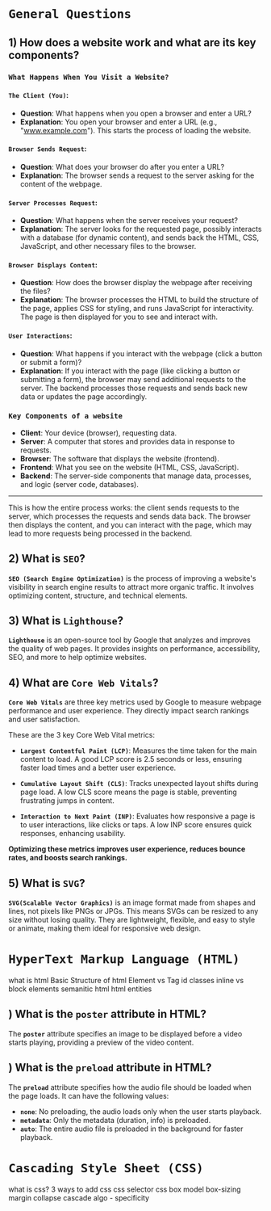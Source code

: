 # **`General Questions`**

## 1) How does a website work and what are its key components?

###  **`What Happens When You Visit a Website?`**
#### **`The Client (You)`**:
- **Question**: What happens when you open a browser and enter a URL?
- **Explanation**: You open your browser and enter a URL (e.g., "www.example.com"). This starts the process of loading the website.

#### **`Browser Sends Request`**:
- **Question**: What does your browser do after you enter a URL?
- **Explanation**: The browser sends a request to the server asking for the content of the webpage.

#### **`Server Processes Request`**:
- **Question**: What happens when the server receives your request?
- **Explanation**: The server looks for the requested page, possibly interacts with a database (for dynamic content), and sends back the HTML, CSS, JavaScript, and other necessary files to the browser.

#### **`Browser Displays Content`**:
- **Question**: How does the browser display the webpage after receiving the files?
- **Explanation**: The browser processes the HTML to build the structure of the page, applies CSS for styling, and runs JavaScript for interactivity. The page is then displayed for you to see and interact with.

#### **`User Interactions`**:
- **Question**: What happens if you interact with the webpage (click a button or submit a form)?
- **Explanation**: If you interact with the page (like clicking a button or submitting a form), the browser may send additional requests to the server. The backend processes those requests and sends back new data or updates the page accordingly.

### **`Key Components of a website`**

- **Client**: Your device (browser), requesting data.
- **Server**: A computer that stores and provides data in response to requests.
- **Browser**: The software that displays the website (frontend).
- **Frontend**: What you see on the website (HTML, CSS, JavaScript).
- **Backend**: The server-side components that manage data, processes, and logic (server code, databases).

---

This is how the entire process works: the client sends requests to the server, which processes the requests and sends data back. The browser then displays the content, and you can interact with the page, which may lead to more requests being processed in the backend.


## 2) What is `SEO`?

**`SEO (Search Engine Optimization)`** is the process of improving a website's visibility in search engine results to attract more organic traffic. It involves optimizing content, structure, and technical elements.

## 3) What is `Lighthouse`?

**`Lighthouse`** is an open-source tool by Google that analyzes and improves the quality of web pages. It provides insights on performance, accessibility, SEO, and more to help optimize websites.

## 4) What are `Core Web Vitals`?

**`Core Web Vitals`** are three key metrics used by Google to measure webpage performance and user experience. They directly impact search rankings and user satisfaction.

These are the 3 key Core Web Vital metrics:

- **`Largest Contentful Paint (LCP)`**: Measures the time taken for the main content to load. A good LCP score is 2.5 seconds or less, ensuring faster load times and a better user experience.

- **`Cumulative Layout Shift (CLS)`**: Tracks unexpected layout shifts during page load. A low CLS score means the page is stable, preventing frustrating jumps in content.

- **`Interaction to Next Paint (INP)`**: Evaluates how responsive a page is to user interactions, like clicks or taps. A low INP score ensures quick responses, enhancing usability.

**Optimizing these metrics improves user experience, reduces bounce rates, and boosts search rankings.**

## 5) What is `SVG`?

**`SVG(Scalable Vector Graphics)`** is an image format made from shapes and lines, not pixels like PNGs or JPGs. This means SVGs can be resized to any size without losing quality. They are lightweight, flexible, and easy to style or animate, making them ideal for responsive web design.


# **`HyperText Markup Language (HTML)`**

what is html
Basic Structure of html
Element vs Tag
id classes
inline vs block elements
semanitic html
html entities

## ) What is the `poster` attribute in HTML?

The **`poster`** attribute specifies an image to be displayed before a video starts playing, providing a preview of the video content.

## ) What is the `preload` attribute in HTML?

The **`preload`** attribute specifies how the audio file should be loaded when the page loads. It can have the following values:

- **`none`**: No preloading, the audio loads only when the user starts playback.
- **`metadata`**: Only the metadata (duration, info) is preloaded.
- **`auto`**: The entire audio file is preloaded in the background for faster playback.

# **`Cascading Style Sheet (CSS)`**
what is css?
3 ways to add css
css selector
css box model
box-sizing
margin collapse
cascade algo - specificity